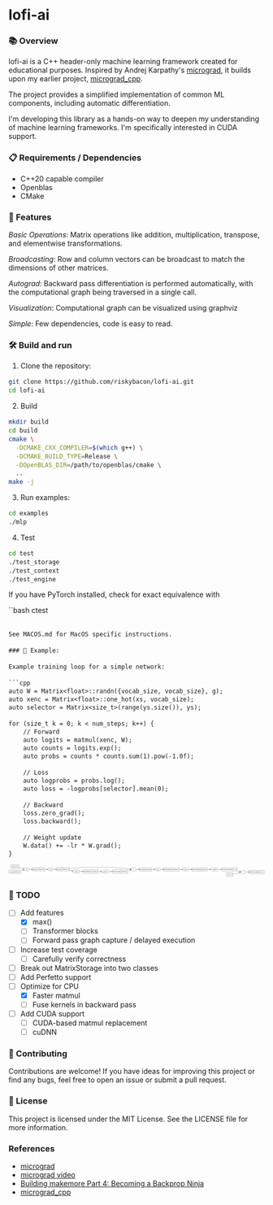 # lofi-ai

### 📚 Overview

lofi-ai is a C++ header-only machine learning framework created for educational
purposes. Inspired by Andrej Karpathy's
[micrograd](https://github.com/karpathy/micrograd), it builds upon my earlier
project, [micrograd_cpp](https://github.com/riskybacon/micrograd_cpp).

The project provides a simplified implementation of common ML components,
including automatic differentiation.

I'm developing this library as a hands-on way to deepen my understanding of
machine learning frameworks. I'm specifically interested in CUDA support.

### 📋 Requirements / Dependencies

* C++20 capable compiler
* Openblas
* CMake

### 🚀 Features

*Basic Operations*: Matrix operations like addition, multiplication, transpose,
and elementwise transformations.

*Broadcasting*: Row and column vectors can be broadcast to match the dimensions of
other matrices.

*Autograd*: Backward pass differentiation is performed automatically, with the
computational graph being traversed in a single call.

*Visualization*: Computational graph can be visualized using graphviz

*Simple*: Few dependencies, code is easy to read.

### 🛠️ Build and run

1. Clone the repository:
```bash
git clone https://github.com/riskybacon/lofi-ai.git
cd lofi-ai
```

2. Build
```bash
mkdir build
cd build
cmake \
  -DCMAKE_CXX_COMPILER=$(which g++) \
  -DCMAKE_BUILD_TYPE=Release \
  -DOpenBLAS_DIR=/path/to/openblas/cmake \
  ..
make -j
```

3. Run examples:
```bash
cd examples
./mlp
```

4. Test
```bash
cd test
./test_storage
./test_context
./test_engine
```

If you have PyTorch installed, check for exact equivalence with

``bash
ctest
```

See MACOS.md for MacOS specific instructions.

### 🧪 Example:

Example training loop for a simple network:

```cpp
auto W = Matrix<float>::randn({vocab_size, vocab_size}, g);
auto xenc = Matrix<float>::one_hot(xs, vocab_size);
auto selector = Matrix<size_t>(range(ys.size()), ys);

for (size_t k = 0; k < num_steps; k++) {
    // Forward
    auto logits = matmul(xenc, W);
    auto counts = logits.exp();
    auto probs = counts * counts.sum(1).pow(-1.0f);

    // Loss
    auto logprobs = probs.log();
    auto loss = -logprobs[selector].mean(0);

    // Backward
    loss.zero_grad();
    loss.backward();

    // Weight update
    W.data() += -lr * W.grad();
}
```

![one_layer](one_layer.svg)

### 📝 TODO

- [ ] Add features
  - [x] max()
  - [ ] Transformer blocks
  - [ ] Forward pass graph capture / delayed execution
- [ ] Increase test coverage
  - [ ] Carefully verify correctness
- [ ] Break out MatrixStorage into two classes
- [ ] Add Perfetto support
- [ ] Optimize for CPU
  - [x] Faster matmul
  - [ ] Fuse kernels in backward pass
- [ ] Add CUDA support
  - [ ] CUDA-based matmul replacement
  - [ ] cuDNN

### 🤝 Contributing

Contributions are welcome! If you have ideas for improving this project or find
any bugs, feel free to open an issue or submit a pull request.

### 🪪 License

This project is licensed under the MIT License. See the LICENSE file for more
information.

### References

* [micrograd](https://github.com/karpathy/micrograd)
* [micrograd video](https://www.youtube.com/watch?v=VMj-3S1tku0)
* [Building makemore Part 4: Becoming a Backprop Ninja](https://www.youtube.com/watch?v=q8SA3rM6ckI)
* [micrograd_cpp](https://github.com/riskybacon/micrograd_cpp)

